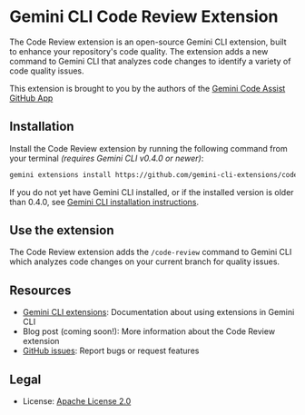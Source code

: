 # Gemini CLI Code Review Extension

The Code Review extension is an open-source Gemini CLI extension, built to enhance your repository's code quality.  The extension adds a new command to Gemini CLI that analyzes code changes to identify a variety of code quality issues.

This extension is brought to you by the authors of the [Gemini Code Assist GitHub App](https://github.com/apps/gemini-code-assist)

## Installation

Install the Code Review extension by running the following command from your terminal *(requires Gemini CLI v0.4.0 or newer)*:

```bash
gemini extensions install https://github.com/gemini-cli-extensions/code-review
```

If you do not yet have Gemini CLI installed, or if the installed version is older than 0.4.0, see
[Gemini CLI installation instructions](https://github.com/google-gemini/gemini-cli?tab=readme-ov-file#-installation).

## Use the extension

The Code Review extension adds the `/code-review` command to Gemini CLI which analyzes code changes on your current branch for quality issues.

## Resources

- [Gemini CLI extensions](https://github.com/google-gemini/gemini-cli/blob/main/docs/extensions/index.md): Documentation about using extensions in Gemini CLI
- Blog post (coming soon!): More information about the Code Review extension
- [GitHub issues](https://github.com/gemini-cli-extensions/code-review/issues): Report bugs or request features

## Legal

- License: [Apache License 2.0](https://github.com/gemini-cli-extensions/code-review/blob/main/LICENSE)
